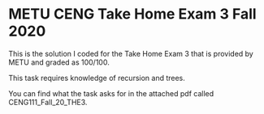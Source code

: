 # METU CENG Take Home Exam 3 Fall 2020
  This is the solution I coded for the Take Home Exam 3 that is provided by METU and graded as 100/100.
  
  This task requires knowledge of recursion and trees.
  
  You can find what the task asks for in the attached pdf called CENG111_Fall_20_THE3.
